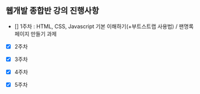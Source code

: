 ## 웹개발 종합반 강의 진행사항
- [] 1주차 : HTML, CSS, Javascript 기본 이해하기(+부트스트랩 사용법) / 팬명록 페이지 만들기 과제
- [X] 2주차
- [X] 3주차
- [X] 4주차
- [X] 5주차



